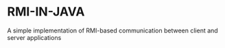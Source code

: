 # RMI-IN-JAVA
A simple implementation of RMI-based communication between client and server applications
